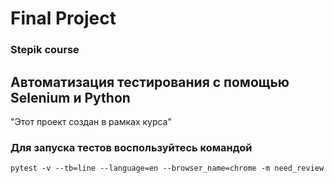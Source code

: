 # Final Project
### Stepik course
## Автоматизация тестирования с помощью Selenium и Python

"Этот проект создан в рамках курса"

### Для запуска тестов воспользуйтесь командой 
    pytest -v --tb=line --language=en --browser_name=chrome -m need_review
